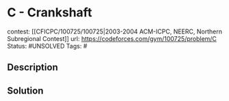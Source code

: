 # C - Crankshaft

contest: [[CFICPC/100725/100725|2003-2004 ACM-ICPC, NEERC, Northern Subregional Contest]]
url: https://codeforces.com/gym/100725/problem/C
Status: #UNSOLVED
Tags: #

## Description

## Solution

